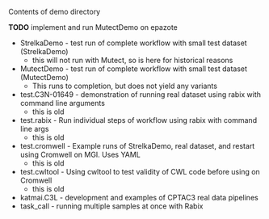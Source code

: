 Contents of demo directory

**TODO** implement and run MutectDemo on epazote

* StrelkaDemo - test run of complete workflow with small test dataset (StrelkaDemo)
    * this will not run with Mutect, so is here for historical reasons 
* MutectDemo - test run of complete workflow with small test dataset (MutectDemo)
    * This runs to completion, but does not yield any variants
* test.C3N-01649 - demonstration of running real dataset using rabix with command line arguments
    * this is old
* test.rabix - Run individual steps of workflow using rabix with command line args
    * this is old
* test.cromwell - Example runs of StrelkaDemo, real dataset, and restart using Cromwell on MGI.  Uses YAML
    * this is old
* test.cwltool - Using cwltool to test validity of CWL code before using on Cromwell
    * this is old
* katmai.C3L - development and examples of CPTAC3 real data pipelines 
* task_call - running multiple samples at once with Rabix
